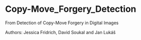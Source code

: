 # Copy-Move_Forgery_Detection
From Detection of Copy-Move Forgery in Digital Images

Authors: Jessica Fridrich, David Soukal and Jan Lukáš

